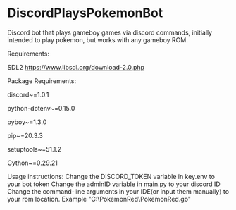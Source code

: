 # DiscordPlaysPokemonBot
Discord bot that plays gameboy games via discord commands, initially intended to play pokemon, but works with any gameboy ROM. 

Requirements:

SDL2
https://www.libsdl.org/download-2.0.php

Package Requirements:

discord~=1.0.1

python-dotenv~=0.15.0

pyboy~=1.3.0

pip~=20.3.3

setuptools~=51.1.2

Cython~=0.29.21

Usage instructions:
Change the DISCORD_TOKEN variable in key.env to your bot token
Change the adminID variable in main.py to your discord ID
Change the command-line arguments in your IDE(or input them manually) to your rom location. Example "C:\PokemonRed\PokemonRed.gb"
